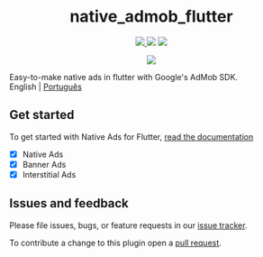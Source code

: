 <div>
  <h1 align="center">native_admob_flutter</h1>
  <p align="center" >
    <a title="Pub" href="https://pub.dartlang.org/packages/native_admob_flutter" >
      <img src="https://img.shields.io/pub/v/native_admob_flutter.svg?style=popout&include_prereleases" />
    </a>
    <a title="Github License">
      <img src="https://img.shields.io/github/license/bdlukaa/native_admob_flutter" />
    </a>
    <a title="PRs are welcome">
      <img src="https://img.shields.io/badge/PRs-welcome-brightgreen.svg" />
    </a>
  <div>
  <p align="center">
    <a title="Buy me a coffee" href="https://www.buymeacoffee.com/bdlukaa">
      <img src="https://img.buymeacoffee.com/button-api/?text=Buy me a coffee&emoji=&slug=bdlukaa&button_colour=FF5F5F&font_colour=ffffff&font_family=Lato&outline_colour=000000&coffee_colour=FFDD00">
    </a>
  </p>

Easy-to-make native ads in flutter with Google's AdMob SDK.\
English | [Português](README-PT.md)

</div>

## Get started

To get started with Native Ads for Flutter, [read the documentation](https://github.com/bdlukaa/native_admob_flutter/wiki)

- [x] Native Ads
- [x] Banner Ads
- [x] Interstitial Ads

## Issues and feedback

Please file issues, bugs, or feature requests in our [issue tracker](https://github.com/bdlukaa/native_admob_flutter/issues/new).

To contribute a change to this plugin open a [pull request](https://github.com/bdlukaa/native_admob_flutter/pulls).
